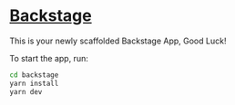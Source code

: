# [Backstage](https://backstage.io)

This is your newly scaffolded Backstage App, Good Luck!

To start the app, run:

```sh
cd backstage
yarn install
yarn dev
```
